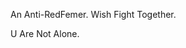 
An Anti-RedFemer.
Wish Fight Together.

U Are Not Alone.

<!---
Destruction1337/Destruction1337 is a ✨ special ✨ repository because its `README.md` (this file) appears on your GitHub profile.
You can click the Preview link to take a look at your changes.
--->
